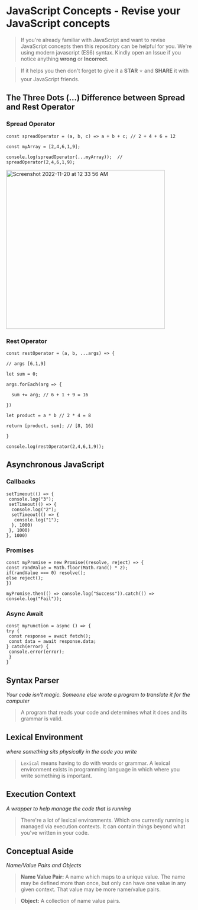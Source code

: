 # JavaScript Concepts - Revise your JavaScript concepts      
 
> If you're already familiar with JavaScript and want to revise JavaScript concepts then this repository can be helpful for you. We're using modern javascript (ES6) syntax. Kindly open an Issue if you notice anything **wrong** or **Incorrect**.  

> If it helps you then don't forget to give it a **STAR** ⭐️ and **SHARE** it with your JavaScript friends. 

## The Three Dots (...) Difference between Spread and Rest Operator 

### Spread Operator

`const spreadOperator = (a, b, c) => a + b + c; // 2 + 4 + 6 = 12`

`const myArray = [2,4,6,1,9];`

`console.log(spreadOperator(...myArray));  // spreadOperator(2,4,6,1,9);`

<img width="429" alt="Screenshot 2022-11-20 at 12 33 56 AM" src="https://user-images.githubusercontent.com/83048208/202868283-f35e9dc2-471b-4400-be7d-a94ad3503a8e.png">




### Rest Operator

`const restOperator = (a, b, ...args) => {`

`// args [6,1,9]`

`let sum = 0;`

`args.forEach(arg => {`

 `  sum += arg; // 6 + 1 + 9 = 16`
   
`})`

`let product = a * b // 2 * 4 = 8`

`return [product, sum]; // [8, 16]`

`}`

`console.log(restOperator(2,4,6,1,9));`

## Asynchronous JavaScript

### Callbacks

```
setTimeout(() => {
 console.log("3");
 setTimeout(() => {
  console.log("2");
  setTimeout(() => {
   console.log("1");
  }, 1000)
 }, 1000)
}, 1000)
```

### Promises

```
const myPromise = new Promise((resolve, reject) => {
const randValue = Math.floor(Math.rand() * 2);
if(randValue === 0) resolve();
else reject();
})

myPromise.then(() => console.log("Success")).catch(() => console.log("Fail"));
```

### Async Await

```
const myFunction = async () => {
try {
 const response = await fetch();
 const data = await response.data;
} catch(error) {
 console.error(error);
 }
} 
```

## Syntax Parser
_Your code isn't magic. Someone else wrote a program to translate it for the computer_
> A program that reads your code and determines what it does and its grammar is valid.

## Lexical Environment
_where something sits physically in the code you write_
> `Lexical` means having to do with words or grammar. A lexical environment exists in programming language in which where you write something is important.

## Execution Context
_A wrapper to help manage the code that is running_ 
> There're a lot of lexical environments. Which one currently running is managed via execution contexts. It can contain things beyond what you've written in your code.

## Conceptual Aside
_Name/Value Pairs and Objects_
> **Name Value Pair:** A name which maps to a unique value.
The name may be defined more than once, but only can have one value in any given context. That value may be more name/value pairs.

> **Object:** A collection of name value pairs. 
